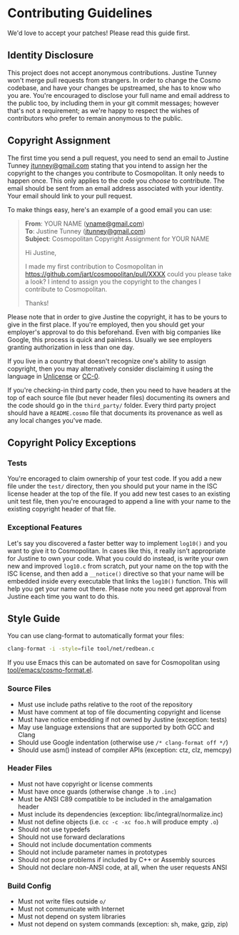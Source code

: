 # Contributing Guidelines

We'd love to accept your patches! Please read this guide first.

## Identity Disclosure

This project does not accept anonymous contributions. Justine Tunney
won't merge pull requests from strangers. In order to change the Cosmo
codebase, and have your changes be upstreamed, she has to know who you
are. You're encouraged to disclose your full name and email address to
the public too, by including them in your git commit messages; however
that's not a requirement; as we're happy to respect the wishes of
contributors who prefer to remain anonymous to the public.

## Copyright Assignment

The first time you send a pull request, you need to send an email to
Justine Tunney <jtunney@gmail.com> stating that you intend to assign her
the copyright to the changes you contribute to Cosmopolitan. It only
needs to happen once. This only applies to the code you *choose* to
contribute. The email should be sent from an email address associated
with your identity. Your email should link to your pull request.

To make things easy, here's an example of a good email you can use:

> **From**: YOUR NAME (yname@gmail.com)  
> **To**: Justine Tunney (jtunney@gmail.com)  
> **Subject**: Cosmopolitan Copyright Assignment for YOUR NAME
>
> Hi Justine,
>
> I made my first contribution to Cosmopolitan in
> https://github.com/jart/cosmopolitan/pull/XXXX could you please take a
> look? I intend to assign you the copyright to the changes I contribute
> to Cosmopolitan.
>
> Thanks!

Please note that in order to give Justine the copyright, it has to be
yours to give in the first place. If you're employed, then you should
get your employer's approval to do this beforehand. Even with big
companies like Google, this process is quick and painless. Usually we
see employers granting authorization in less than one day.

If you live in a country that doesn't recognize one's ability to assign
copyright, then you may alternatively consider disclaiming it using the
language in [Unlicense](https://unlicense.org) or
[CC-0](http://creativecommons.org/share-your-work/public-domain/cc0).

If you're checking-in third party code, then you need to have headers at
the top of each source file (but never header files) documenting its
owners and the code should go in the `third_party/` folder. Every third
party project should have a `README.cosmo` file that documents its
provenance as well as any local changes you've made.

## Copyright Policy Exceptions

### Tests

You're encoraged to claim ownership of your test code. If you add a new
file under the `test/` directory, then you should put your name in the
ISC license header at the top of the file. If you add new test cases to
an existing unit test file, then you're encouraged to append a line with
your name to the existing copyright header of that file.

### Exceptional Features

Let's say you discovered a faster better way to implement `log10()` and
you want to give it to Cosmopolitan. In cases like this, it really isn't
appropriate for Justine to own your code. What you could do instead, is
write your own new and improved `log10.c` from scratch, put your name on
the top with the ISC license, and then add a `__notice()` directive so
that your name will be embedded inside every executable that links the
`log10()` function. This will help you get your name out there. Please
note you need get approval from Justine each time you want to do this.

## Style Guide

You can use clang-format to automatically format your files:

```sh
clang-format -i -style=file tool/net/redbean.c
```

If you use Emacs this can be automated on save for Cosmopolitan using
[tool/emacs/cosmo-format.el]([tool/emacs/cosmo-format.el]).

### Source Files

- Must use include paths relative to the root of the repository
- Must have comment at top of file documenting copyright and license
- Must have notice embedding if not owned by Justine (exception: tests)
- May use language extensions that are supported by both GCC and Clang
- Should use Google indentation (otherwise use `/* clang-format off */`)
- Should use asm() instead of compiler APIs (exception: ctz, clz, memcpy)

### Header Files

- Must not have copyright or license comments
- Must have once guards (otherwise change `.h` to `.inc`)
- Must be ANSI C89 compatible to be included in the amalgamation header
- Must include its dependencies (exception: libc/integral/normalize.inc)
- Must not define objects (i.e. `cc -c -xc foo.h` will produce empty `.o`)
- Should not use typedefs
- Should not use forward declarations
- Should not include documentation comments
- Should not include parameter names in prototypes
- Should not pose problems if included by C++ or Assembly sources
- Should not declare non-ANSI code, at all, when the user requests ANSI

### Build Config

- Must not write files outside `o/`
- Must not communicate with Internet
- Must not depend on system libraries
- Must not depend on system commands (exception: sh, make, gzip, zip)
